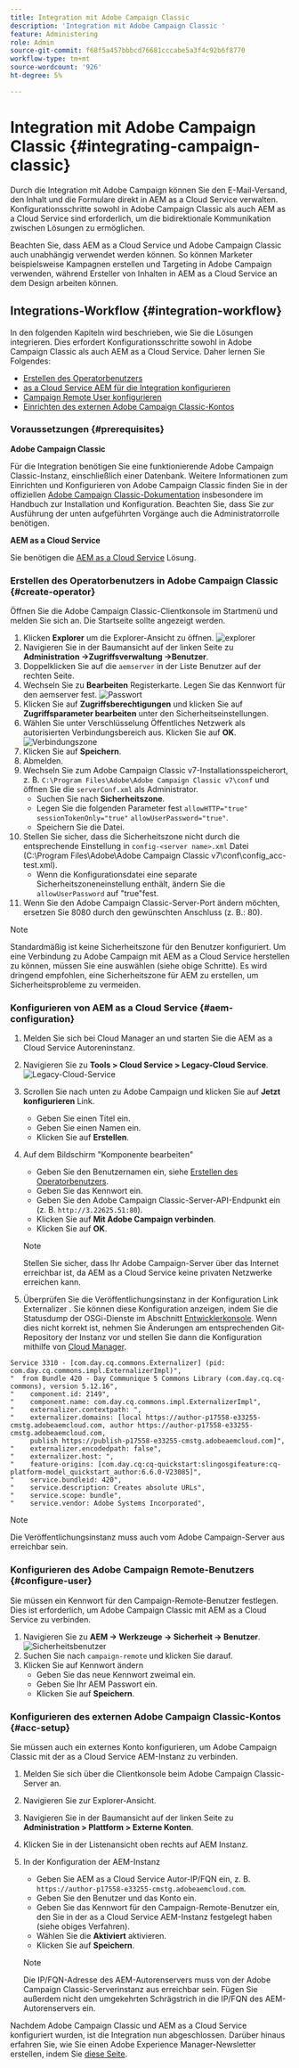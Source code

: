 ```yaml
---
title: Integration mit Adobe Campaign Classic
description: 'Integration mit Adobe Campaign Classic '
feature: Administering
role: Admin
source-git-commit: f68f5a457bbbcd76681cccabe5a3f4c92b6f8770
workflow-type: tm+mt
source-wordcount: '926'
ht-degree: 5%

---
```



# Integration mit Adobe Campaign Classic {#integrating-campaign-classic}

Durch die Integration mit Adobe Campaign können Sie den E-Mail-Versand, den Inhalt und die Formulare direkt in AEM as a Cloud Service verwalten. Konfigurationsschritte sowohl in Adobe Campaign Classic als auch AEM as a Cloud Service sind erforderlich, um die bidirektionale Kommunikation zwischen Lösungen zu ermöglichen.

Beachten Sie, dass AEM as a Cloud Service und Adobe Campaign Classic auch unabhängig verwendet werden können. So können Marketer beispielsweise Kampagnen erstellen und Targeting in Adobe Campaign verwenden, während Ersteller von Inhalten in AEM as a Cloud Service an dem Design arbeiten können.

## Integrations-Workflow {#integration-workflow}

In den folgenden Kapiteln wird beschrieben, wie Sie die Lösungen integrieren. Dies erfordert Konfigurationsschritte sowohl in Adobe Campaign Classic als auch AEM as a Cloud Service. Daher lernen Sie Folgendes:

* [Erstellen des Operatorbenutzers](#create-operator)
* [as a Cloud Service AEM für die Integration konfigurieren](#aem-configuration)
* [Campaign Remote User konfigurieren](#configure-user)
* [Einrichten des externen Adobe Campaign Classic-Kontos](#acc-setup)

### Voraussetzungen {#prerequisites}

**Adobe Campaign Classic**

Für die Integration benötigen Sie eine funktionierende Adobe Campaign Classic-Instanz, einschließlich einer Datenbank. Weitere Informationen zum Einrichten und Konfigurieren von Adobe Campaign Classic finden Sie in der offiziellen [Adobe Campaign Classic-Dokumentation](https://experienceleague.adobe.com/docs/campaign-classic/using/campaign-classic-home.html) insbesondere im Handbuch zur Installation und Konfiguration. Beachten Sie, dass Sie zur Ausführung der unten aufgeführten Vorgänge auch die Administratorrolle benötigen.

**AEM as a Cloud Service**

Sie benötigen die [AEM as a Cloud Service](https://experienceleague.adobe.com/docs/experience-manager-cloud-service/content/overview/introduction.html) Lösung.

### Erstellen des Operatorbenutzers in Adobe Campaign Classic {#create-operator}

Öffnen Sie die Adobe Campaign Classic-Clientkonsole im Startmenü und melden Sie sich an. Die Startseite sollte angezeigt werden.

1. Klicken **Explorer** um die Explorer-Ansicht zu öffnen.
   ![explorer](assets/explorer.png)
1. Navigieren Sie in der Baumansicht auf der linken Seite zu **Administration ->Zugriffsverwaltung ->Benutzer**.
1. Doppelklicken Sie auf die `aemserver` in der Liste Benutzer auf der rechten Seite.
1. Wechseln Sie zu **Bearbeiten** Registerkarte. Legen Sie das Kennwort für den aemserver fest.
   ![Passwort](assets/aemserveredit.png)
1. Klicken Sie auf **Zugriffsberechtigungen** und klicken Sie auf **Zugriffsparameter bearbeiten** unter den Sicherheitseinstellungen.
1. Wählen Sie unter Verschlüsselung Öffentliches Netzwerk als autorisierten Verbindungsbereich aus. Klicken Sie auf **OK**.
   ![Verbindungszone](assets/auth.png)
1. Klicken Sie auf **Speichern**.
1. Abmelden.
1. Wechseln Sie zum Adobe Campaign Classic v7-Installationsspeicherort, z. B. `C:\Program Files\Adobe\Adobe Campaign Classic v7\conf` und öffnen Sie die `serverConf.xml` als Administrator.
   * Suchen Sie nach **Sicherheitszone**.
   * Legen Sie die folgenden Parameter fest `allowHTTP="true"` `sessionTokenOnly="true"` `allowUserPassword="true"`.
   * Speichern Sie die Datei.
1. Stellen Sie sicher, dass die Sicherheitszone nicht durch die entsprechende Einstellung in `config-<server name>.xml` Datei (C:\Program Files\Adobe\Adobe Campaign Classic v7\conf\config_acc-test.xml).
   * Wenn die Konfigurationsdatei eine separate Sicherheitszoneneinstellung enthält, ändern Sie die `allowUserPassword` auf &quot;true&quot;fest.
1. Wenn Sie den Adobe Campaign Classic-Server-Port ändern möchten, ersetzen Sie 8080 durch den gewünschten Anschluss (z. B.: 80).

>[!NOTE]
>
>Standardmäßig ist keine Sicherheitszone für den Benutzer konfiguriert. Um eine Verbindung zu Adobe Campaign mit AEM as a Cloud Service herstellen zu können, müssen Sie eine auswählen (siehe obige Schritte). Es wird dringend empfohlen, eine Sicherheitszone für AEM zu erstellen, um Sicherheitsprobleme zu vermeiden.

### Konfigurieren von AEM as a Cloud Service {#aem-configuration}

1. Melden Sie sich bei Cloud Manager an und starten Sie die AEM as a Cloud Service Autoreninstanz.
1. Navigieren Sie zu **Tools > Cloud Service > Legacy-Cloud Service**.
   ![Legacy-Cloud-Service](assets/legacy.png)
1. Scrollen Sie nach unten zu Adobe Campaign und klicken Sie auf **Jetzt konfigurieren** Link.
   * Geben Sie einen Titel ein.
   * Geben Sie einen Namen ein.
   * Klicken Sie auf **Erstellen**.
1. Auf dem Bildschirm &quot;Komponente bearbeiten&quot;
   * Geben Sie den Benutzernamen ein, siehe [Erstellen des Operatorbenutzers](#create-operator).
   * Geben Sie das Kennwort ein.
   * Geben Sie den Adobe Campaign Classic-Server-API-Endpunkt ein (z. B. `http://3.22625.51:80`).
   * Klicken Sie auf **Mit Adobe Campaign verbinden**.
   * Klicken Sie auf **OK**.

   >[!NOTE]
   >
   >Stellen Sie sicher, dass Ihr Adobe Campaign-Server über das Internet erreichbar ist, da AEM as a Cloud Service keine privaten Netzwerke erreichen kann.
1. Überprüfen Sie die Veröffentlichungsinstanz in der Konfiguration Link Externalizer .
Sie können diese Konfiguration anzeigen, indem Sie die Statusdump der OSGi-Dienste im Abschnitt [Entwicklerkonsole](https://experienceleague.adobe.com/docs/experience-manager-learn/cloud-service/debugging/debugging-aem-as-a-cloud-service/developer-console.html#osgi-services).
Wenn dies nicht korrekt ist, nehmen Sie Änderungen am entsprechenden Git-Repository der Instanz vor und stellen Sie dann die Konfiguration mithilfe von [Cloud Manager](https://experienceleague.adobe.com/docs/experience-manager-cloud-service/content/implementing/using-cloud-manager/deploy-code.html).

```
Service 3310 - [com.day.cq.commons.Externalizer] (pid: com.day.cq.commons.impl.ExternalizerImpl)",
"  from Bundle 420 - Day Communique 5 Commons Library (com.day.cq.cq-commons), version 5.12.16",
"    component.id: 2149",
"    component.name: com.day.cq.commons.impl.ExternalizerImpl",
"    externalizer.contextpath: ",
"    externalizer.domains: [local https://author-p17558-e33255-cmstg.adobeaemcloud.com, author https://author-p17558-e33255-cmstg.adobeaemcloud.com,
     publish https://publish-p17558-e33255-cmstg.adobeaemcloud.com]",
"    externalizer.encodedpath: false",
"    externalizer.host: ",
"    feature-origins: [com.day.cq:cq-quickstart:slingosgifeature:cq-platform-model_quickstart_author:6.6.0-V23085]",
"    service.bundleid: 420",
"    service.description: Creates absolute URLs",
"    service.scope: bundle",
"    service.vendor: Adobe Systems Incorporated",
```

>[!NOTE]
>
>Die Veröffentlichungsinstanz muss auch vom Adobe Campaign-Server aus erreichbar sein.

### Konfigurieren des Adobe Campaign Remote-Benutzers {#configure-user}

Sie müssen ein Kennwort für den Campaign-Remote-Benutzer festlegen. Dies ist erforderlich, um Adobe Campaign Classic mit AEM as a Cloud Service zu verbinden.

1. Navigieren Sie zu **AEM → Werkzeuge → Sicherheit → Benutzer**.
   ![Sicherheitsbenutzer](assets/user.png)
1. Suchen Sie nach `campaign-remote` und klicken Sie darauf.
1. Klicken Sie auf Kennwort ändern
   * Geben Sie das neue Kennwort zweimal ein.
   * Geben Sie Ihr AEM Passwort ein.
   * Klicken Sie auf **Speichern**.

### Konfigurieren des externen Adobe Campaign Classic-Kontos {#acc-setup}

Sie müssen auch ein externes Konto konfigurieren, um Adobe Campaign Classic mit der as a Cloud Service AEM-Instanz zu verbinden.

1. Melden Sie sich über die Clientkonsole beim Adobe Campaign Classic-Server an.
1. Navigieren Sie zur Explorer-Ansicht.
1. Navigieren Sie in der Baumansicht auf der linken Seite zu **Administration > Plattform > Externe Konten**.
1. Klicken Sie in der Listenansicht oben rechts auf AEM Instanz.
1. In der Konfiguration der AEM-Instanz
   * Geben Sie AEM as a Cloud Service Autor-IP/FQN ein, z. B. `https://author-p17558-e33255-cmstg.adobeaemcloud.com`.
   * Geben Sie den Benutzer und das Konto ein.
   * Geben Sie das Kennwort für den Campaign-Remote-Benutzer ein, den Sie in der as a Cloud Service AEM-Instanz festgelegt haben (siehe obiges Verfahren).
   * Wählen Sie die **Aktiviert** aktivieren.
   * Klicken Sie auf **Speichern**.

   >[!NOTE]
   >
   >Die IP/FQN-Adresse des AEM-Autorenservers muss von der Adobe Campaign Classic-Serverinstanz aus erreichbar sein. Fügen Sie außerdem nicht den umgekehrten Schrägstrich in die IP/FQN des AEM-Autorenservers ein.

Nachdem Adobe Campaign Classic und AEM as a Cloud Service konfiguriert wurden, ist die Integration nun abgeschlossen. Darüber hinaus erfahren Sie, wie Sie einen Adobe Experience Manager-Newsletter erstellen, indem Sie [diese Seite](/help/sites-cloud/integrating/creating-newsletter.md).
